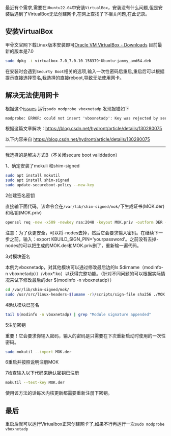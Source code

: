 最近有个需求,需要在`Ubuntu22.04`中安装`VirtualBox`，安装没有什么问题,但是安装后遇到了VirtualBox无法创建网卡,在网上查找了下相关问题,在此记录。

<!-- more -->

## 安装VirtualBox

甲骨文官网下载Linux版本安装即可[Oracle VM VirtualBox - Downloads](https://www.oracle.com/cn/virtualization/technologies/vm/downloads/virtualbox-downloads.html) 目前最新的版本是7.0

```sh
sudo dpkg -i virtualbox-7.0_7.0.10-158379~Ubuntu~jammy_amd64.deb
```

在安装时会遇到`Securty Boot`相关的选项,输入一次性密码后重启,重启后可以根据提示直接选择签名,我选择的直接reboot,导致无法使用网卡。

## 解决无法使用网卡

根据这个[issues](https://github.com/gasolin/foxbox/issues/32) 运行`sudo modprobe vboxnetadp` 发现报错如下

```txt
modprobe: ERROR: could not insert 'vboxnetadp': Key was rejected by service
```

根据这篇文章解决：https://blog.csdn.net/hydront/article/details/130280075

以下内容来自 https://blog.csdn.net/hydront/article/details/130280075

---

我选择的是解决方式B（不关闭secure boot validdation）

1、确定安装了mokuli 和shim-signed

```sh
sudo apt install mokutil
sudo apt install shim-signed
sudo update-secureboot-policy --new-key
```

2创建签名密钥

直接输下面代码。该命令会在`/var/lib/shim-signed/mok/`下生成证书(MOK.der)和私钥(MOK.priv)

```sh
openssl req -new -x509 -newkey rsa:2048 -keyout MOK.priv -outform DER -out MOK.der -nodes -days 36500 -subj "/CN=Descriptive common name/"
```

注意：为了获更安全，可以将-nodes去掉，然后它会要求输入密码。在继续下一步之前，输入：export KBUILD_SIGN_PIN='yourpassword'。之前没有去掉-nodes的可以把生成的MOK.der和MOK.priv删了，重新输一遍代码。

3对模块签名

本例为vboxnetadp，对其他模块可以通过修改最后边的ls $dirname（modinfo-n vboxnetadp））/vbox*.ko）以获得完整功能。（针对不同问题的可以根据实际情况来试下修改最后的der $(modinfo -n vboxnetadp））

```sh
cd /var/lib/shim-signed/mok/
sudo /usr/src/linux-headers-$(uname -r)/scripts/sign-file sha256 ./MOK.priv ./MOK.der $(modinfo -n vboxnetadp)
```

4确认模块已签名

```sh
tail $(modinfo -n vboxnetadp) | grep "Module signature appended"
```

5注册密钥

重要！它会要求你输入密码，输入的密码是只需要在下次重新启动时使用的一次性密码。

```sh
sudo mokutil --import MOK.der
```

6重启并按照说明注册MOK

7检查输入以下代码来确认密钥已注册

```sh
mokutil --test-key MOK.der
```

使用该方法的话每次内核更新都需要重新注册下密钥。

## 最后

重启后就可以运行Virtualbox正常创建网卡了,如果不行再运行一次`sudo modprobe vboxnetadp`